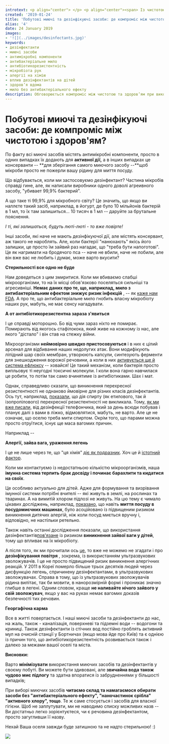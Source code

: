 ```yaml
---
introtext: <p align="center"> </p> <p align="center"><span> Із чистотою у нас асоціюється рекламна “сяюча поверхня” та “свіжий аромат”. Ми знаємо, що треба мити руки і прибирати в оселі.</span></p> <p><span>Ми знаємо, що бруд - то негарно і там багато мікробів… І що?</span></p>
created: '2019-01-24'
title: 'Побутові миючі та дезінфікуючі засоби: де компроміс між чистотою і здоров''ям?'
alias: '4'
date: 24 January 2019
images:
- '![](../images/desinfectants.jpg)'
keywords:
- дезінфектанти
- миючі засоби
- антимікробні компоненти
- антибактеріальне мило
- антибіотикорезистентність
- мікробіота рук
- алергії на хімію
- вплив дезінфектантів на дітей
- здоров’я вдома
- мило без антибактеріального ефекту
description: Обговорюється компроміс між чистотою та здоров’ям при використанні миючих засобів та дезінфектантів, вплив на мікробіоту, ризики антибіотикорезистентності та поради щодо обмеження використання дезінфекторів вдома.
---
```


# Побутові миючі та дезінфікуючі засоби: де компроміс між чистотою і здоров'ям?

По факту всі миючі засобів містять антимікробні компоненти, просто в одних випадках їх додають для **активної дії,** а в інших випадках це консерванти -- **для зберігання самого миючого засобу --**щоб мікроби просто не пожерли вашу рідину для миття посуду.

Що відбувається, коли ми застосовуємо дезінфектант? Частина мікробів справді гине, але, як написали виробники одного доволі агреивного засобу, "убивает 99,9% бактерий".

А що таке ті 99,9% для мікробного світу? Це значить, що якщо ви наллєте такий засіб, наприклад, в йогурт, де було 10 мільйонів бактерій в 1 мл, то їх там залишиться... 10 тисяч в 1 мл -- даруйте за брутальне пояснення.

*І ті, які залишаться, будуть люті-люті - то вже повірте!*

Інші засоби, які наче не мають дезінфікуючої дії, але містять консервант, аж такого не нароблять. Але, коли бактерії "нанюхають" якісь його залишки, це просто їм зайвий раз нагадає, що "треба бути напоготові". Це як нагримати на бродячого пса -- наче не вбили, наче не побили, але він вже вас не любить і думає, може варто вкусити?

**Стерильності все одно не буде**

Нам доведеться з цим змиритися. Коли ми вбиваємо слабші мікроорганізми, то на їх місці обов'язково поселяться сильніші та агресивніші. **Немає даних про те, що, наприклад, мило з антибактеріальним ефектом знижує ризик інфекцій** , -- як [каже нам FDA](https://www.fda.gov/ForConsumers/ConsumerUpdates/ucm378393.htm). А про те, що антибактеріальне мило гнобить власну мікробіоту наших рук, мабуть, не має сенсу нагадувати.

**А от антибіотикорезистентна зараза з'явиться**

І це справді моторошно. Бо від чуми зараз ніхто не помирає. Помирають від якогось стафілокока, який живе на кожному із нас, але якого "дістало" і він став на стежку війни.

Мікроорганізми **неймовірно швидко пристосовуються** і в них є цілий арсенал для відбивання наших недолугих атак. Вони модифікують ліпідний шар своїх мембран, утворюють капсули, синтезують ферменти для знешкодження ворожої речовини, а коли в них [активується ще й система ефлюксу](https://www.ncbi.nlm.nih.gov/pubmed/29859783) -- ховайся! Це такий механізм, коли бактерія просто випльовує ті неугодні токсичні молекули. І коли вона гарно навчилася це робити, то потім так само вчинятиме із антибіотиками. Шах і мат.

Однак, справедливо сказати, що виникнення перехресної резистентності не однаково ймовірне для різних класів дезінфектантів. Ось тут, наприклад, [показали](https://www.ncbi.nlm.nih.gov/pubmed/30558235), що дія спирту (як етилового, так й ізопропілового) перехресної резистентності не викликала. Тому, [як ми вже писали](microby-na-telephoni.html), від дезінфекції телефончика, який за день всюди побував і планує далі з вами в ліжко, відмовлятися, мабуть, не варто. Але це не означає, що оселю треба мити спиртом. Окрім того, що парами можна просто отруїтися, існує ще маса вагомих причин.

Наприклад --

**Алергії, зайва вага, ураження легень**

І це не лише через те, що "ця хімія" [діє як подразник](https://www.ncbi.nlm.nih.gov/pubmed/27492540). Хоч це й [істотний фактор](https://www.ncbi.nlm.nih.gov/pubmed/28174143).

Коли ми контактуємо із недостатньою кількістю мікроорганізмів, наша **імунна система терпить брак досвіду і починає барахлити та кидатися на своїх**.

Це особливо актуально для дітей. Адже для формування та визрівання імунної системи потрібні вчителі -- які живуть в землі, на рослинах та тваринах. А на вимитій хлором підлозі не живуть. На цю тему є чимало цікавих досліджень, наприклад, [показано](https://www.ncbi.nlm.nih.gov/pubmed/25713281), що навіть **миття посуду в посудомиєчних машинах**, було асоційовано із підвищеним ризиком виникнення дитячих алергій, ніж коли посуд миється вручну і, відповідно, не настільки ретельно.

Також навіть останні дослідження показали, що використання дезінфектантів[пов'язане](https://www.ncbi.nlm.nih.gov/pmc/articles/PMC6141245/#b18-190e1097) із ризиком **виникнення зайвої ваги у дітей**, тому що впливає на їх мікробіоту.

А після того, як ми прочитали ось [це](https://www.ncbi.nlm.nih.gov/pmc/articles/PMC5102846/), то вже не можемо не згадати і про **дезінфікування повітря** , зокрема, із використанням ультразвукових зволожувачів. І це не просто підвищений ризик виникнення алергічних реакцій. У 2011 в Кореї померло більше трьох десятків людей через дисфункцію легень, спричинену дезінфектантами, в ультразвукових зволожувачах. Справа в тому, що із ультразвукових зволожувачів рідина вилітає, так би мовити, в нанорозмірній формі і проникає значно глибше в легені. Одним словом, краще **не наливайте нічого зайвого у свій зволожувач**, якщо у вас на руках немає вагомих доказів безпечності тих речовин.

**Георгафічна карма**

Все в житті повертається. І наші миючі засоби та дезінфектанти до нас, на жаль, також - каналізація, поверхневі та підземні води -- водогони та криниці. Також дезінфектанти із стічних вод постійно гроблять активний мул на очисній станції у Бортничах (якщо мова йде про Київ) та є однією із причин того, що антибіотикорезистентність розвивається також і далеко за межами вашої оселі та міста.

**Висновки:**

Варто **мінімізувати** використання миючих засобів та дезінфектантів у своєму побуті. Ви можете бути здивовані, але **звичайна вода також чудово миє підлогу** та здатна впоратися із забрудненнями у більшості випадків;

При виборі миючих засобів **читаємо склад та намагаємося обирати засоби без "антибактеріального ефекту", "наночастинок срібла" "активного хлору", тощо**. Те ж саме стосується і засобів для власної гігієни. Щоб не заплутувати, ми не наводимо списку можливих назв -- Ви достатньо легко зорієнтуєтеся, чи є речовина дезінфектантом, просто загугливши її назву.

Нехай Ваша оселя завжди буде затишною та не надто стерильною! :)

![](../images/desinfectants.jpg)
